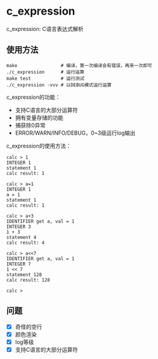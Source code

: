 # c_expression

c_expression: C语言表达式解析

## 使用方法

```shell
make                # 编译，第一次编译会有错误，再来一次即可
./c_expression      # 运行运算
make test           # 运行测试
./c_expression -vvv # 以DEBUG模式运行运算
```

c_expression的功能：
- 支持C语言的大部分运算符
- 拥有变量存储的功能
- 捕获除0异常
- ERROR/WARN/INFO/DEBUG，0~3级运行log输出

c_expression的使用方法：
```shell
calc > 1
INTEGER 1
statement 1
calc result: 1

calc > a=1
INTEGER 1
a = 1
statement 1
calc result: 1

calc > a+3
IDENTIFIER get a, val = 1
INTEGER 3
1 + 3
statement 4
calc result: 4

calc > a<<7
IDENTIFIER get a, val = 1
INTEGER 7
1 << 7
statement 128
calc result: 128

calc >
```

## 问题
- [x] 奇怪的空行
- [x] 颜色渲染
- [x] log等级
- [x] 支持C语言的大部分运算符

